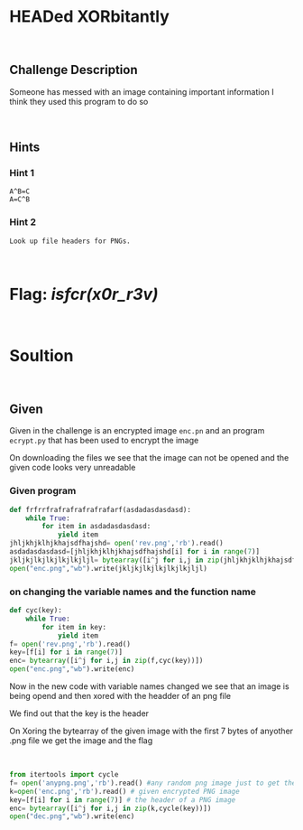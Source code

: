# HEADed XORbitantly
<br>

## Challenge Description

Someone has messed with an image containing important information I think they used this program to do so

<br>

## Hints 

### Hint 1
    A^B=C
    A=C^B
### Hint 2
    Look up file headers for PNGs.
    
<br>

# Flag: *_isfcr(x0r_r3v)_*

<br>

# Soultion 

<br>

## Given 

Given in the challenge is an encrypted image `enc.pn` and an program `ecrypt.py` that has been used to encrypt the image 

On downloading the files we see that the image can not be opened and the given code looks very unreadable 

### Given program 
``` py
def frfrrfrafrafrafrafrafarf(asdadasdasdasd):
    while True:
        for item in asdadasdasdasd:
            yield item
jhljkhjklhjkhajsdfhajshd= open('rev.png','rb').read()
asdadasdasdasd=[jhljkhjklhjkhajsdfhajshd[i] for i in range(7)]
jkljkjlkjlkjlkjlkjljl= bytearray([i^j for i,j in zip(jhljkhjklhjkhajsdfhajshd,frfrrfrafrafrafrafrafarf(asdadasdasdasd))])
open("enc.png","wb").write(jkljkjlkjlkjlkjlkjljl)


```

### on changing the variable names and the function name
```py
def cyc(key):
    while True:
        for item in key:
            yield item
f= open('rev.png','rb').read()
key=[f[i] for i in range(7)]
enc= bytearray([i^j for i,j in zip(f,cyc(key))])
open("enc.png","wb").write(enc)

```
Now in the new code with variable names changed we see that an image is being opend and then xored with the headder of an png file 

We find out that the key is the header 

On Xoring the bytearray of the given image with the first 7 bytes of anyother .png file we get the image and the flag

<br>

```py
from itertools import cycle
f= open('anypng.png','rb').read() #any random png image just to get the headder 
k=open('enc.png','rb').read() # given encrypted PNG image
key=[f[i] for i in range(7)] # the header of a PNG image
enc= bytearray([i^j for i,j in zip(k,cycle(key))])
open("dec.png","wb").write(enc)
```


